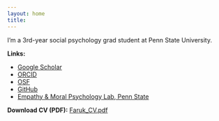 ```yaml
---
layout: home
title: 
---
```

I’m a 3rd-year social psychology grad student at Penn State University.

**Links:**  
- [Google Scholar](https://scholar.google.com/citations?user=tzADb9oAAAAJ&hl=en&oi=ao)  
- [ORCID](https://orcid.org/0009-0004-0660-067X)  
- [OSF](https://osf.io/yg6wh/)  
- [GitHub](https://github.com/faruktayyipyalcin)  
- [Empathy & Moral Psychology Lab, Penn State](https://emplab.la.psu.edu/)


**Download CV (PDF):** [Faruk_CV.pdf](/assets/cv/Faruk_CV.pdf)  
